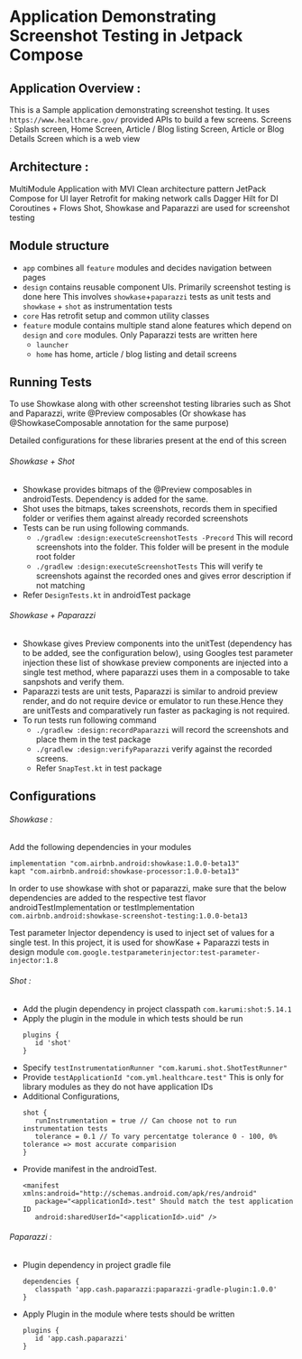 # Application Demonstrating Screenshot Testing in Jetpack Compose

## Application Overview :
   This is a Sample application demonstrating screenshot testing. 
   It uses `https://www.healthcare.gov/` provided APIs to build a few screens.
   Screens : Splash screen, Home Screen, Article / Blog listing Screen, Article or Blog Details Screen which is a web view
   
## Architecture :
   MultiModule Application with MVI Clean architecture pattern
   JetPack Compose for UI layer
   Retrofit for making network calls
   Dagger Hilt for DI
   Coroutines + Flows
   Shot, Showkase and Paparazzi are used for screenshot testing

  ## Module structure
  - `app` combines all `feature` modules and decides navigation between pages
  - `design` contains reusable component UIs. Primarily screenshot testing is done here This involves `showkase`+`paparazzi` tests as unit tests and `showkase` + `shot` as instrumentation tests
  - `core` Has retrofit setup and common utility classes
  - `feature` module contains multiple stand alone features which depend on `design` and `core` modules. Only Paparazzi tests are written here
      - `launcher`
      - `home` has home, article / blog listing and detail screens

## Running Tests
   To use Showkase along with other screenshot testing libraries such as Shot and Paparazzi, write 
   @Preview composables (Or showkase has @ShowkaseComposable annotation for the same purpose)

   Detailed configurations for these libraries present at the end of this screen

  ###### Showkase + Shot
  - Showkase provides bitmaps of the @Preview composables in androidTests. Dependency is added for the same.
  - Shot uses the bitmaps, takes screenshots, records them in specified folder or verifies them against already recorded screenshots
  - Tests can be run using following commands.
      - `./gradlew :design:executeScreenshotTests -Precord` This will record screenshots into the folder. This folder will be 
               present in the module root folder
      - `./gradlew :design:executeScreenshotTests` This will verify te screenshots against the recorded ones and gives error description if not matching
  - Refer `DesignTests.kt` in androidTest package

   ###### Showkase + Paparazzi
   - Showkase gives Preview components into the unitTest (dependency has to be added, see the configuration below), using Googles test parameter injection these
list of showkase preview components are injected into a single test method, where paparazzi uses them in a composable to take sanpshots and verify them.
- Paparazzi tests are unit tests, Paparazzi is similar to android preview render, and do not require device or emulator to run these.Hence they are unitTests and comparatively run faster as packaging is not required.
- To run tests run following command
   - `./gradlew :design:recordPaparazzi` will record the screenshots and place them in the test package
   - `./gradlew :design:verifyPaparazzi` verify against the recorded screens.
   - Refer `SnapTest.kt` in test package


## Configurations

###### Showkase : 

Add the following dependencies in your modules
   ```
   implementation "com.airbnb.android:showkase:1.0.0-beta13"
   kapt "com.airbnb.android:showkase-processor:1.0.0-beta13"
   ```
In order to use showkase with shot or paparazzi, make sure that the below dependencies are added to the respective test flavor androidTestImplementation or testImplementation `com.airbnb.android:showkase-screenshot-testing:1.0.0-beta13`

Test parameter Injector dependency is used to inject set of values for a single test. In this project, it is used for showKase + Paparazzi tests in design module `com.google.testparameterinjector:test-parameter-injector:1.8`

###### Shot :
- Add the plugin dependency in project classpath `com.karumi:shot:5.14.1`
- Apply the plugin in the module in which tests should be run
   ```
   plugins {
      id 'shot'
   }
   ```
- Specify `testInstrumentationRunner "com.karumi.shot.ShotTestRunner"`
- Provide `testApplicationId "com.yml.healthcare.test"` This is only for library modules as they do not have application IDs
- Additional Configurations,
   ```
   shot { 
      runInstrumentation = true // Can choose not to run instrumentation tests
      tolerance = 0.1 // To vary percentatge tolerance 0 - 100, 0% tolerance => most accurate comparision
   }
   ```
- Provide manifest in the androidTest.
   ```
   <manifest xmlns:android="http://schemas.android.com/apk/res/android"
      package="<applicationId>.test" Should match the test application ID
      android:sharedUserId="<applicationId>.uid" />
   ```

###### Paparazzi :
- Plugin dependency in project gradle file
   ```
   dependencies {
      classpath 'app.cash.paparazzi:paparazzi-gradle-plugin:1.0.0'
   }
   ```
- Apply Plugin in the module where tests should be written
   ```
   plugins {
      id 'app.cash.paparazzi'
   }
   ```

